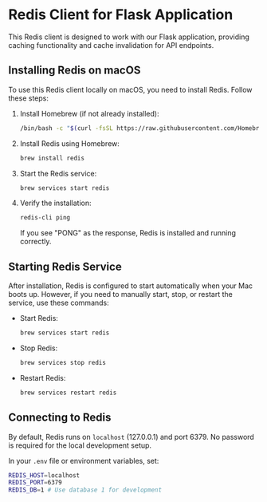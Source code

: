 # Redis Client for Flask Application

This Redis client is designed to work with our Flask application, providing caching functionality and cache invalidation for API endpoints.

## Installing Redis on macOS

To use this Redis client locally on macOS, you need to install Redis. Follow these steps:

1. Install Homebrew (if not already installed):
   ```bash
   /bin/bash -c "$(curl -fsSL https://raw.githubusercontent.com/Homebrew/install/HEAD/install.sh)"
   ```

2. Install Redis using Homebrew:
   ```bash
   brew install redis
   ```

3. Start the Redis service:
   ```bash
   brew services start redis
   ```

4. Verify the installation:
   ```bash
   redis-cli ping
   ```
   If you see "PONG" as the response, Redis is installed and running correctly.

## Starting Redis Service

After installation, Redis is configured to start automatically when your Mac boots up. However, if you need to manually start, stop, or restart the service, use these commands:

- Start Redis:
  ```bash
  brew services start redis
  ```

- Stop Redis:
  ```bash
  brew services stop redis
  ```

- Restart Redis:
  ```bash
  brew services restart redis
  ```

## Connecting to Redis

By default, Redis runs on `localhost` (127.0.0.1) and port 6379. No password is required for the local development setup.

In your `.env` file or environment variables, set:

```bash
REDIS_HOST=localhost
REDIS_PORT=6379
REDIS_DB=1 # Use database 1 for development
```

